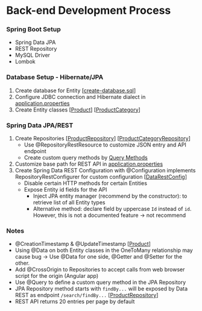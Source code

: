 # Back-end Development Process

### Spring Boot Setup
- Spring Data JPA
- REST Repository
- MySQL Driver
- Lombok

### Database Setup - Hibernate/JPA
1. Create database for Entity 
[[create-database.sql]()]
2. Configure JDBC connection and Hibernate dialect in 
[application.properties]()
3. Create Entity classes 
[[Product]()] [[ProductCategory]()]

### Spring Data JPA/REST
1. Create Repositories 
[[ProductRepository]()] [[ProductCategoryRepository]()]
   - Use @RepositoryRestResource to customize JSON entry and API endpoint
   - Create custom query methods by 
   [Query Methods](https://docs.spring.io/spring-data/jpa/docs/current/reference/html/#jpa.query-methods.query-creation)
2. Customize base path for REST API in 
[application.properties]()
3. Create Spring Data REST Configuration with @Configuration implements RepositoryRestConfigurer for custom configuration 
[[DataRestConfig]()] 
   - Disable certain HTTP methods for certain Entities
   - Expose Entity id fields for the API 
     - Inject JPA entity manager (recommend by the constructor): to retrieve list of all Entity types
     - Alternative method: declare field by uppercase ```Id``` instead of ```id```. However, this is not a documented feature -> not recommend


### Notes
- @CreationTimestamp & @UpdateTimestamp 
[[Product]()]
- Using @Data on both Entity classes in the OneToMany relationship may cause bug -> Use @Data for one side, @Getter and @Setter for the other.
- Add @CrossOrigin to Repositories to accept calls from web browser script for the origin (Angular app)
- Use @Query to define a custom query method in the JPA Repository
- JPA Repository method starts with ````findBy...```` will be exposed by Data REST as endpoint ```/search/findBy...``` 
[[ProductRepository]()] 
- REST API returns 20 entries per page by default
















































